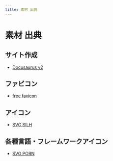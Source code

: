 ```yaml
---
title: 素材 出典
---
```


# 素材 出典

## サイト作成
- [Docusaurus v2](https://v2.docusaurus.io/)

## ファビコン
- [free favicon](https://www.freefavicon.com/freefavicons/animal/iconinfo/lion-at-rest-152-258777.html)

## アイコン
- [SVG SILH](https://svgsilh.com/ja/image/1295577.html)

## 各種言語・フレームワークアイコン
- [SVG PORN](https://svgporn.com/)
